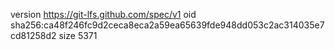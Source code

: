 version https://git-lfs.github.com/spec/v1
oid sha256:ca48f246fc9d2ceca8eca2a59ea65639fde948dd053c2ac314035e7cd81258d2
size 5371

